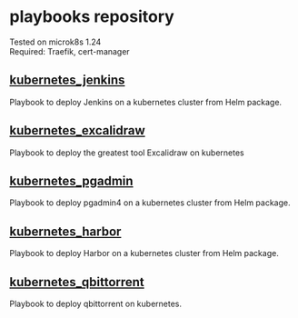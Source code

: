 # playbooks repository

Tested on microk8s 1.24  
Required: Traefik, cert-manager

## [kubernetes_jenkins](kubernetes_jenkins.yml)
Playbook to deploy Jenkins on a kubernetes cluster from Helm package.  

## [kubernetes_excalidraw](kubernetes_excalidraw.yml)
Playbook to deploy the greatest tool Excalidraw on kubernetes

## [kubernetes_pgadmin](kubernetes_pgadmin.yml)
Playbook to deploy pgadmin4 on a kubernetes cluster from Helm package.

## [kubernetes_harbor](kubernetes_harbor.yml)
Playbook to deploy Harbor on a kubernetes cluster from Helm package.

## [kubernetes_qbittorrent](kubernetes_qbittorrent.yml)
Playbook to deploy qbittorrent on kubernetes.